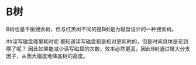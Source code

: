 B树
===

B树也是平衡搜索树，但与红黑树不同的是B树是为磁盘设计的一种搜索树。

##读写磁盘哪里耗时呢
都知道读写磁盘都是相对更耗时的，但是时间具体是花到哪了呢？
因此如果能减少读写磁盘的次数，效率必然更高。因此B树通过增大分支因子，从而大幅度地降底树的高度。
